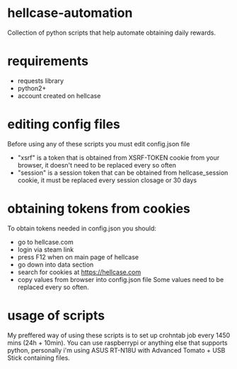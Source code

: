 # hellcase-automation
Collection of python scripts that help automate obtaining daily rewards.

# requirements
- requests library
- python2+
- account created on hellcase

# editing config files
Before using any of these scripts you must edit config.json file
- "xsrf" is a token that is obtained from XSRF-TOKEN cookie from your browser, it doesn't need to be replaced every so often
- "session" is a session token that can be obtained from hellcase_session cookie, it must be replaced every session closage or 30 days

# obtaining tokens from cookies
To obtain tokens needed in config.json you should:
- go to hellcase.com
- login via steam link
- press F12 when on main page of hellcase
- go down into data section
- search for cookies at https://hellcase.com
- copy values from browser into config.json file
Some values need to be replaced every so often.

# usage of scripts
My preffered way of using these scripts is to set up crohntab job every 1450 mins (24h + 10min).
You can use raspberrypi or anything else that supports python, personally i'm using ASUS RT-N18U with Advanced Tomato + USB Stick containing files.
